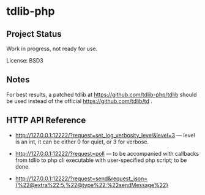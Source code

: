 # tdlib-php

## Project Status

Work in progress, not ready for use.

License: BSD3

## Notes

For best results, a patched tdlib at https://github.com/tdlib-php/tdlib should be used instead of the official https://github.com/tdlib/td .

## HTTP API Reference

 * http://127.0.0.1:12222/?request=set_log_verbosity_level&level=3 — level is an int, it can be either 0 for quiet, or 3 for verbose.

 * http://127.0.0.1:12222/?request=poll — to be accompanied with callbacks from tdlib to php cli executable with user-specified php script; to be done.

 * http://127.0.0.1:12222/?request=send&request_json={%22@extra%22:5,%22@type%22:%22sendMessage%22}
